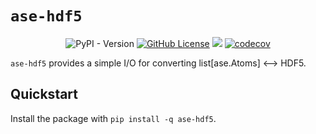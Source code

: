 # `ase-hdf5`

<div align="center">

![PyPI - Version](https://img.shields.io/pypi/v/ase-hdf5)
[![GitHub License](https://img.shields.io/github/license/tcnicholas/ase-hdf5)](LICENSE.md)
[![](https://github.com/tcnicholas/ase-hdf5/actions/workflows/tests.yaml/badge.svg?branch=main)](https://github.com/tcnicholas/ase-hdf5/actions/workflows/tests.yaml)
[![codecov](https://codecov.io/gh/tcnicholas/ase-hdf5/graph/badge.svg?token=LX45880JL6)](https://codecov.io/gh/tcnicholas/ase-hdf5)
</div>


`ase-hdf5` provides a simple I/O for converting list[ase.Atoms] <—> HDF5.


## Quickstart

Install the package with `pip install -q ase-hdf5`.